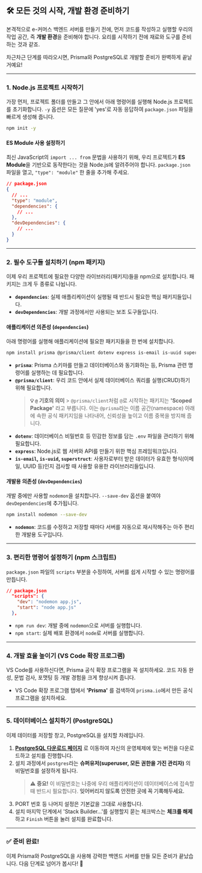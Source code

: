 ## 🛠️ 모든 것의 시작, 개발 환경 준비하기

본격적으로 e-커머스 백엔드 서버를 만들기 전에, 먼저 코드를 작성하고 실행할 우리의 작업 공간, 즉 **개발 환경**을 준비해야 합니다. 요리를 시작하기 전에 재료와 도구를 준비하는 것과 같죠.

차근차근 단계를 따라오시면, Prisma와 PostgreSQL로 개발할 준비가 완벽하게 끝날 거예요\!

---

### 1. Node.js 프로젝트 시작하기

가장 먼저, 프로젝트 폴더를 만들고 그 안에서 아래 명령어를 실행해 Node.js 프로젝트를 초기화합니다. `-y` 옵션은 모든 질문에 'yes'로 자동 응답하여 `package.json` 파일을 빠르게 생성해 줍니다.

```bash
npm init -y
```

#### ES Module 사용 설정하기

최신 JavaScript의 `import ... from` 문법을 사용하기 위해, 우리 프로젝트가 **ES Module**을 기반으로 동작한다는 것을 Node.js에 알려주어야 합니다. `package.json` 파일을 열고, `"type": "module"` 한 줄을 추가해 주세요.

```json
// package.json
{
  // ...
  "type": "module",
  "dependencies": {
    // ...
  },
  "devDependencies": {
    // ...
  }
}
```

---

### 2. 필수 도구들 설치하기 (npm 패키지)

이제 우리 프로젝트에 필요한 다양한 라이브러리(패키지)들을 npm으로 설치합니다. 패키지는 크게 두 종류로 나뉩니다.

- **`dependencies`**: 실제 애플리케이션이 실행될 때 반드시 필요한 핵심 패키지들입니다.
- **`devDependencies`**: 개발 과정에서만 사용되는 보조 도구들입니다.

#### 애플리케이션 의존성 (`dependencies`)

아래 명령어를 실행해 애플리케이션에 필요한 패키지들을 한 번에 설치합니다.

```bash
npm install prisma @prisma/client dotenv express is-email is-uuid superstruct
```

- **`prisma`**: Prisma 스키마를 만들고 데이터베이스와 동기화하는 등, Prisma 관련 명령어를 실행하는 데 필요합니다.
- **`@prisma/client`**: 우리 코드 안에서 실제 데이터베이스 쿼리를 실행(CRUD)하기 위해 필요합니다.
  > **💡 `@` 기호의 의미** > `@prisma/client`처럼 `@`로 시작하는 패키지는 **'Scoped Package'** 라고 부릅니다. 이는 `@prisma`라는 이름 공간(namespace) 아래에 속한 공식 패키지임을 나타내어, 신뢰성을 높이고 이름 중복을 방지해 줍니다.
- **`dotenv`**: 데이터베이스 비밀번호 등 민감한 정보를 담는 `.env` 파일을 관리하기 위해 필요합니다.
- **`express`**: Node.js로 웹 서버와 API를 만들기 위한 핵심 프레임워크입니다.
- **`is-email`, `is-uuid`, `superstruct`**: 사용자로부터 받은 데이터가 유효한 형식(이메일, UUID 등)인지 검사할 때 사용할 유용한 라이브러리들입니다.

#### 개발용 의존성 (`devDependencies`)

개발 중에만 사용할 `nodemon`을 설치합니다. `--save-dev` 옵션을 붙여야 `devDependencies`에 추가됩니다.

```bash
npm install nodemon --save-dev
```

- **`nodemon`**: 코드를 수정하고 저장할 때마다 서버를 자동으로 재시작해주는 아주 편리한 개발용 도구입니다.

---

### 3. 편리한 명령어 설정하기 (npm 스크립트)

`package.json` 파일의 `scripts` 부분을 수정하여, 서버를 쉽게 시작할 수 있는 명령어를 만듭니다.

```json
// package.json
  "scripts": {
    "dev": "nodemon app.js",
    "start": "node app.js"
  },
```

- `npm run dev`: 개발 중에 `nodemon`으로 서버를 실행합니다.
- `npm start`: 실제 배포 환경에서 `node`로 서버를 실행합니다.

---

### 4. 개발 효율 높이기 (VS Code 확장 프로그램)

VS Code를 사용하신다면, Prisma 공식 확장 프로그램을 꼭 설치하세요. 코드 자동 완성, 문법 검사, 포맷팅 등 개발 경험을 크게 향상시켜 줍니다.

- VS Code 확장 프로그램 탭에서 **'Prisma'** 를 검색하여 `prisma.io`에서 만든 공식 프로그램을 설치하세요.

---

### 5. 데이터베이스 설치하기 (PostgreSQL)

이제 데이터를 저장할 창고, PostgreSQL을 설치할 차례입니다.

1.  **[PostgreSQL 다운로드 페이지](https://www.enterprisedb.com/downloads/postgres-postgresql-downloads)** 로 이동하여 자신의 운영체제에 맞는 버전을 다운로드하고 설치를 진행합니다.
2.  설치 과정에서 `postgres`라는 **슈퍼유저(superuser, 모든 권한을 가진 관리자)** 의 비밀번호를 설정하게 됩니다.
    > **⚠️ 중요\!**
    > 이 비밀번호는 나중에 우리 애플리케이션이 데이터베이스에 접속할 때 반드시 필요합니다. **잊어버리지 않도록 안전한 곳에 꼭 기록해두세요.**
3.  PORT 번호 등 나머지 설정은 기본값을 그대로 사용합니다.
4.  설치 마지막 단계에서 'Stack Builder...'를 실행할지 묻는 체크박스는 **체크를 해제**하고 `Finish` 버튼을 눌러 설치를 완료합니다.

---

### ✅ 준비 완료\!

이제 Prisma와 PostgreSQL을 사용해 강력한 백엔드 서버를 만들 모든 준비가 끝났습니다. 다음 단계로 넘어가 봅시다\! 🎉
